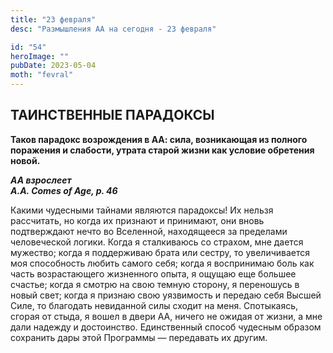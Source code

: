 ```yaml
---
title: "23 февраля"
desc: "Размышления АА на сегодня - 23 февраля"

id: "54"
heroImage: ""
pubDate: 2023-05-04
moth: "fevral"
---
```


## ТАИНСТВЕННЫЕ ПАРАДОКСЫ

**Таков парадокс возрождения в АА: сила, возникающая из полного поражения и
слабости, утрата старой жизни как условие обретения новой.**

**_АА взрослеет  
A.A. Comes of Age, p. 46_**

Какими чудесными тайнами являются парадоксы! Их нельзя рассчитать, но когда их
признают и принимают, они вновь подтверждают нечто во Вселенной, находящееся
за пределами человеческой логики. Когда я сталкиваюсь со страхом, мне дается
мужество; когда я поддерживаю брата или сестру, то увеличивается моя
способность любить самого себя; когда я воспринимаю боль как часть
возрастающего жизненного опыта, я ощущаю еще большее счастье; когда я смотрю
на свою темную сторону, я переношусь в новый свет; когда я признаю свою
уязвимость и передаю себя Высшей Силе, то благодать невиданной силы сходит на
меня. Спотыкаясь, сгорая от стыда, я вошел в двери АА, ничего не ожидая от
жизни, а мне дали надежду и достоинство. Единственный способ чудесным образом
сохранить дары этой Программы — передавать их другим.
